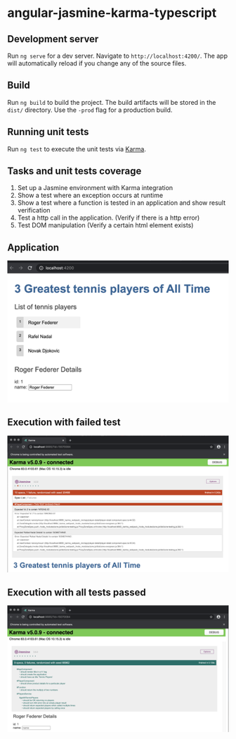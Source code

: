 # angular-jasmine-karma-typescript


## Development server

Run `ng serve` for a dev server. Navigate to `http://localhost:4200/`. The app will automatically reload if you change any of the source files.

## Build

Run `ng build` to build the project. The build artifacts will be stored in the `dist/` directory. Use the `-prod` flag for a production build.

## Running unit tests

Run `ng test` to execute the unit tests via [Karma](https://karma-runner.github.io).

## Tasks and unit tests coverage

1. Set up a Jasmine environment with Karma integration
2. Show a test where an exception occurs at runtime
3. Show a test where a function is tested in an application and show result verification
4. Test a http call in the application. (Verify if there is a http error)
5. Test DOM manipulation (Verify a certain html element exists)

## Application

![image](./images/app.png)

## Execution with failed test

![image](./images/with_failed_test.png)

## Execution with all tests passed

![image](./images/clean_run.png)
